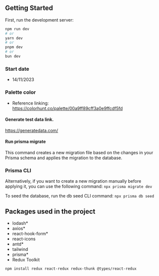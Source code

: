 ## Getting Started

First, run the development server:

```bash
npm run dev
# or
yarn dev
# or
pnpm dev
# or
bun dev
```

### Start date
- 14/11/2023
### Palette color
- Reference linking: https://colorhunt.co/palette/00a9ff89cff3a0e9ffcdf5fd

#### Generate test data link. 
https://generatedata.com/

#### Run prisma migrate

This command creates a new migration file based on the changes in your Prisma schema and applies the migration to the database.


### Prisma CLI
Alternatively, if you want to create a new migration manually before applying it, you can use the following command: `npx prisma migrate dev`

To seed the database, run the db seed CLI command: `npx prisma db seed`

## Packages used in the project
  - lodash*
  - axios*
  - react-hook-form*
  - react-icons
  - antd*
  - tailwind
  - prisma*
  - Redux Toolkit


`npm install redux react-redux redux-thunk @types/react-redux`